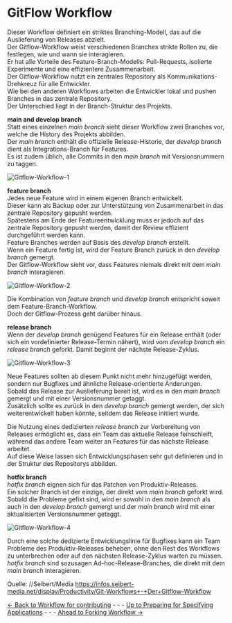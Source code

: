 # GitFlow Workflow

Dieser Workflow definiert ein striktes Branching-Modell, das auf die Auslieferung von Releases abzielt.  
Der Gitflow-Workflow weist verschiedenen Branches strikte Rollen zu, die festlegen, wie und wann sie interagieren.  
Er hat alle Vorteile des Feature-Branch-Modells: Pull-Requests, isolierte Experimente und eine effizientere Zusammenarbeit.  
Der Gitflow-Workflow nutzt ein zentrales Repository als Kommunikations-Drehkreuz für alle Entwickler.  
Wie bei den anderen Workflows arbeiten die Entwickler lokal und pushen Branches in das zentrale Repository.  
Der Unterschied liegt in der Branch-Struktur des Projekts.  

**main and develop branch**  
Statt eines einzelnen _main branch_ sieht dieser Workflow zwei Branches vor, welche die History des Projekts abbilden.  
Der _main branch_ enthält die offizielle Release-Historie, der _develop branch_ dient als Integrations-Branch für Features.  
Es ist zudem üblich, alle Commits in den _main branch_ mit Versionsnummern zu taggen.  

![Gitflow-Workflow-1](./pictures/Gitflow-Workflow-1.png)

**feature branch**  
Jedes neue Feature wird in einem eigenen Branch entwickelt.  
Dieser kann als Backup oder zur Unterstützung von Zusammenarbeit in das zentrale Repository gepusht werden.  
Spätestens am Ende der Featureentwicklung muss er jedoch auf das zentrale Repository gepusht werden, damit der Review effizient durchgeführt werden kann.  
Feature Branches werden auf Basis des _develop branch_ erstellt.  
Wenn ein Feature fertig ist, wird der Feature Branch zurück in den _develop branch_ gemergt.  
Der Gitflow-Workflow sieht vor, dass Features niemals direkt mit dem _main branch_ interagieren.  

![Gitflow-Workflow-2](./pictures/Gitflow-Workflow-2.png)

Die Kombination von _feature branch_ und _develop branch_ entspricht soweit dem Feature-Branch-Workflow.  
Doch der Gitflow-Prozess geht darüber hinaus.

**release branch**  
Wenn der _develop branch_ genügend Features für ein Release enthält (oder sich ein vordefinierter Release-Termin nähert), wird vom _develop branch_ ein _release branch_ geforkt. Damit beginnt der nächste Release-Zyklus.  

![Gitflow-Workflow-3](./pictures/Gitflow-Workflow-3.png)  

Neue Features sollten ab diesem Punkt nicht mehr hinzugefügt werden, sondern nur Bugfixes und ähnliche Release-orientierte Änderungen.  
Sobald das Release zur Auslieferung bereit ist, wird es in den _main branch_ gemergt und mit einer Versionsnummer getaggt.  
Zusätzlich sollte es zurück in den _develop branch_ gemergt werden, der sich weiterentwickelt haben könnte, seitdem das Release initiiert wurde.  

Die Nutzung eines dedizierten _release branch_ zur Vorbereitung von Releases ermöglicht es, dass ein Team das aktuelle Release feinschleift, während das andere Team weiter an Features für das nächste Release arbeitet.  
Auf diese Weise lassen sich Entwicklungsphasen sehr gut definieren und in der Struktur des Repositorys abbilden.  

**hotfix branch**  
_hotfix branch_ eignen sich für das Patchen von Produktiv-Releases.  
Ein solcher Branch ist der einzige, der direkt vom _main branch_ geforkt wird.  
Sobald die Probleme gefixt sind, wird er sowohl in den _main branch_ als auch in den _develop branch_ gemergt und der _main branch_ wird mit einer aktualisierten Versionsnummer getaggt.

![Gitflow-Workflow-4](./pictures/Gitflow-Workflow-4.png)  

Durch eine solche dedizierte Entwicklungslinie für Bugfixes kann ein Team Probleme des Produktiv-Releases beheben, ohne den Rest des Workflows zu unterbrechen oder auf den nächsten Release-Zyklus warten zu müssen.  
_hotfix branch_ sind sozusagen Ad-hoc-Release-Branches, die direkt mit dem _main branch_ interagieren.

Quelle: 
//Seibert/Media
https://infos.seibert-media.net/display/Productivity/Git-Workflows+-+Der+Gitflow-Workflow

[<- Back to Workflow for contributing](../WorkflowForContributing/WorkflowForContributing.md) - - - [Up to Preparing for Specifying Applications](../PreparingSpecifying.md) - - - [Ahead to Forking Workflow ->](../ForkingWorkflow/ForkingWorkflow.md)

